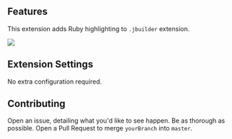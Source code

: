 ## Features

This extension adds Ruby highlighting to `.jbuilder` extension. 

<img src="https://res.cloudinary.com/dbojiawfh/image/upload/v1557865757/sample_svzu9b.png">

## Extension Settings

No extra configuration required.

## Contributing 

Open an issue, detailing what you'd like to see happen. Be as thorough as possible. 
Open a Pull Request to merge `yourBranch` into `master`.
